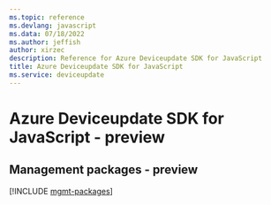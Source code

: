 ```yaml
---
ms.topic: reference
ms.devlang: javascript
ms.data: 07/18/2022
ms.author: jeffish
author: xirzec
description: Reference for Azure Deviceupdate SDK for JavaScript
title: Azure Deviceupdate SDK for JavaScript
ms.service: deviceupdate
---
```

# Azure Deviceupdate SDK for JavaScript - preview

## Management packages - preview
[!INCLUDE [mgmt-packages](deviceupdate-mgmt-index.md)]
